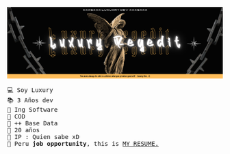 
<div align="center">
  <img  src="https://raw.githubusercontent.com/iFor-Lux/imagen/main/Luxury%20REgedit.png?token=GHSAT0AAAAAACSYB3MMCWYAZJR4ZKN4CVOWZTBZBQA"
       alt="imagen" /></a>
</div>

<pre>
💻 Soy Luxury
📚 3 Años dev
📝 Ing Software
🔭 COD
🌱 ++ Base Data
🌟 20 años
🚩 IP : Quien sabe xD 
🤔 Peru <b>job opportunity</b>, this is <a href="https://drive.google.com/file/d/1OL-pYjC8jb3u3bbqLswQooZkah4ExeZf/view?usp=sharing" target="_blank">MY RESUME.</a>
</pre>
